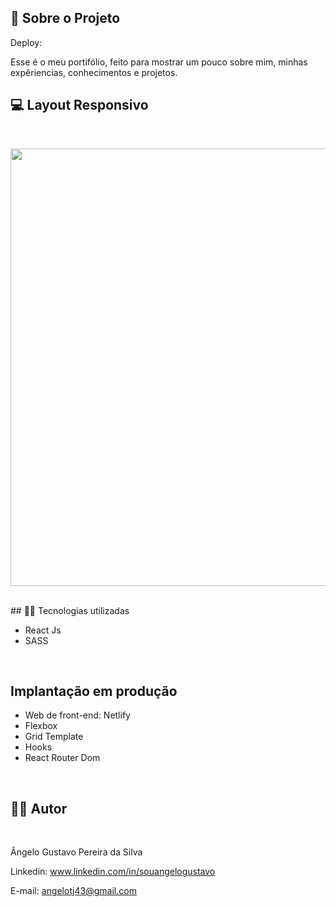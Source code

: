 ## 🔗 Sobre o Projeto

Deploy:  

<p>
Esse é o meu portifólio, feito para mostrar um pouco sobre mim, minhas expêriencias, conhecimentos e projetos. 
</p>


## 💻 Layout Responsivo
<br>
<p align='center'>
<img width='700' src='/src/gifs-demo/videonovo.gif'>
</p>

<br>
## 🧑‍💻 Tecnologias utilizadas
<br>

- React Js
- SASS
<br>

## Implantação em produção

- Web de front-end: Netlify
- Flexbox
- Grid Template
- Hooks
- React Router Dom
<br>

## 🧑‍💻 Autor
<br>

Ângelo Gustavo Pereira da Silva

Linkedin: www.linkedin.com/in/souangelogustavo

E-mail: angelotj43@gmail.com
